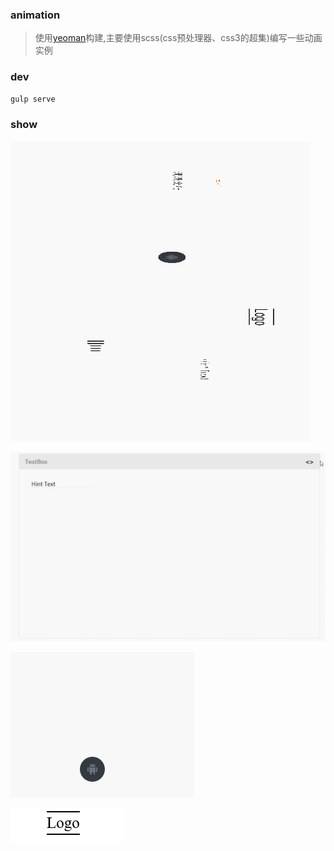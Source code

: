 ### animation

> 使用[yeoman](yeoman.io)构建,主要使用scss(css预处理器、css3的超集)编写一些动画实例

### dev

```bash
gulp serve
```

### show

![](screenshots/animation.gif)

![](screenshots/material.gif)

![](screenshots/huxiu.gif)

![](screenshots/logo.gif)



